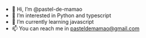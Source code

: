 - 👋 Hi, I’m @pastel-de-mamao
- 👀 I’m interested in Python and typescript
- 🌱 I’m currently learning javascript
- 📫 You can reach me in pasteldemamao@gmail.com
